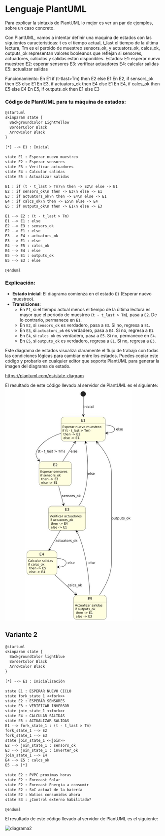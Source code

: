 # Lenguaje PlantUML

Para explicar la sintaxis de PlantUML lo mejor es ver un par de ejemplos, sobre un caso concreto.

Con PlantUML, vamos a intentar definir una maquina de estados con las siguientes caracteristicas:
t es el tiempo actual,  t_last el tiempo de la última lectura, Tm es el peroido de muestreo
sensors_ok, y actuators_ok, calcs_ok, outputs_ok representan valores booleanos que reflejan si sensores, actuadores, calculos y salidas están disponibles.
Estados:
E1: esperar nuevo muestreo
E2: esperar sensores
E3: verificar actuadores
E4: calcular salidas
E5: actualizar salidas

Funcionamiento: 
En E1 if (t-tlast>Tm) then E2 else E1
En E2, if sensors_ok then E3 else E1
En E3, if actuators_ok then E4 else E1
En E4, if calcs_ok then E5 else E4
En E5, if outputs_ok then E1 else E3


### Código de PlantUML para tu máquina de estados:

```plantuml
@startuml
skinparam state {
  BackgroundColor LightYellow
  BorderColor Black
  ArrowColor Black
}

[*] --> E1 : Inicial

state E1 : Esperar nuevo muestreo
state E2 : Esperar sensores
state E3 : Verificar actuadores
state E4 : Calcular salidas
state E5 : Actualizar salidas

E1 : if (t - t_last > Tm)\n then -> E2\n else -> E1
E2 : if sensors_ok\n then -> E3\n else -> E1
E3 : if actuators_ok\n then -> E4\n else -> E1
E4 : if calcs_ok\n then -> E5\n else -> E4
E5 : if outputs_ok\n then -> E1\n else -> E3

E1 --> E2 : (t - t_last > Tm)
E1 --> E1 : else
E2 --> E3 : sensors_ok
E2 --> E1 : else
E3 --> E4 : actuators_ok
E3 --> E1 : else
E4 --> E5 : calcs_ok
E4 --> E4 : else
E5 --> E1 : outputs_ok
E5 --> E3 : else

@enduml
```

### Explicación:
- **Estado inicial**: El diagrama comienza en el estado `E1` (Esperar nuevo muestreo).
- **Transiciones**:
  - En `E1`, si el tiempo actual menos el tiempo de la última lectura es mayor que el período de muestreo (`t - t_last > Tm`), pasa a `E2`. De lo contrario, permanece en `E1`.
  - En `E2`, si `sensors_ok` es verdadero, pasa a `E3`. Si no, regresa a `E1`.
  - En `E3`, si `actuators_ok` es verdadero, pasa a `E4`. Si no, regresa a `E1`.
  - En `E4`, si `calcs_ok` es verdadero, pasa a `E5`. Si no, permanece en `E4`.
  - En `E5`, si `outputs_ok` es verdadero, regresa a `E1`. Si no, regresa a `E3`.

Este diagrama de estados visualiza claramente el flujo de trabajo con todas las condiciones lógicas para cambiar entre los estados. Puedes copiar este código y probarlo en cualquier editor que soporte PlantUML para generar la imagen del diagrama de estado.

https://plantuml.com/es/state-diagram

El resultado de este código llevado al servidor de PlantUML es el siguiente:
![diagrama1](../images/plantuml_sample01.jpg)


## Variante 2
```plantuml
@startuml
skinparam state {
  BackgroundColor lightblue 
  BorderColor Black
  ArrowColor Black
}

[*] --> E1 : Inicialización

state E1 : ESPERAR NUEVO CICLO
state fork_state_1 <<fork>>
state E2 : ESPERAR SENSORES
state E3 : VERIFICAR INVERSOR
state join_state_1 <<fork>>
state E4 : CALCULAR SALIDAS
state E5 : ACTUALIZAR SALIDAS
E1 --> fork_state_1 : (t - t_last > Tm)
fork_state_1 --> E2
fork_state_1 --> E3
state join_state_1 <<join>>
E2 --> join_state_1 : sensors_ok
E3 --> join_state_1 : inverter_ok
join_state_1 --> E4
E4 --> E5 : calcs_ok
E5 --> [*]

state E2 : PVPC proximas horas 
state E2 : Forecast Solar 
state E2 : Forecast Energia a consumir
state E2 : SoC actual de la batería
state E2 : Watios consumidos ahora
state E3 : ¿Control externo habilitado?

@enduml
````

El resultado de este código llevado al servidor de PlantUML es el siguiente:

![diagrama2](../images/plantuml_sample02.png)
